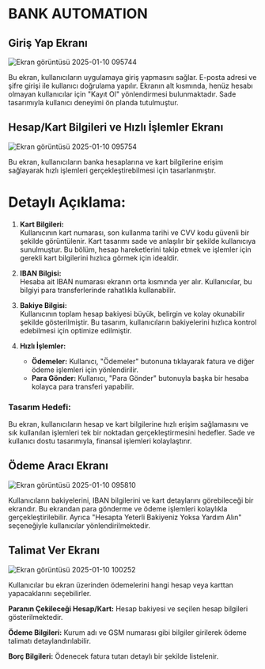 # BANK AUTOMATION



## Giriş Yap Ekranı  

![Ekran görüntüsü 2025-01-10 095744](https://github.com/user-attachments/assets/9458f3aa-186c-4bf5-9b89-f97cdc5ac456)

Bu ekran, kullanıcıların uygulamaya giriş yapmasını sağlar. E-posta adresi ve şifre girişi ile kullanıcı doğrulama yapılır. Ekranın alt kısmında, henüz hesabı olmayan kullanıcılar için "Kayıt Ol" yönlendirmesi bulunmaktadır. Sade tasarımıyla kullanıcı deneyimi ön planda tutulmuştur.


## Hesap/Kart Bilgileri ve Hızlı İşlemler Ekranı  

![Ekran görüntüsü 2025-01-10 095754](https://github.com/user-attachments/assets/1fd3f904-462b-4c7a-9bad-17a73be5f4dd)


Bu ekran, kullanıcıların banka hesaplarına ve kart bilgilerine erişim sağlayarak hızlı işlemleri gerçekleştirebilmesi için tasarlanmıştır.  

# Detaylı Açıklama:
1. **Kart Bilgileri:**  
   Kullanıcının kart numarası, son kullanma tarihi ve CVV kodu güvenli bir şekilde görüntülenir. Kart tasarımı sade ve anlaşılır bir şekilde kullanıcıya sunulmuştur. Bu bölüm, hesap hareketlerini takip etmek ve işlemler için gerekli kart bilgilerini hızlıca görmek için idealdir.  

2. **IBAN Bilgisi:**  
   Hesaba ait IBAN numarası ekranın orta kısmında yer alır. Kullanıcılar, bu bilgiyi para transferlerinde rahatlıkla kullanabilir.  

3. **Bakiye Bilgisi:**  
   Kullanıcının toplam hesap bakiyesi büyük, belirgin ve kolay okunabilir şekilde gösterilmiştir. Bu tasarım, kullanıcıların bakiyelerini hızlıca kontrol edebilmesi için optimize edilmiştir.  

4. **Hızlı İşlemler:**  
   - **Ödemeler:** Kullanıcı, "Ödemeler" butonuna tıklayarak fatura ve diğer ödeme işlemleri için yönlendirilir.  
   - **Para Gönder:** Kullanıcı, "Para Gönder" butonuyla başka bir hesaba kolayca para transferi yapabilir.  

### Tasarım Hedefi:
Bu ekran, kullanıcıların hesap ve kart bilgilerine hızlı erişim sağlamasını ve sık kullanılan işlemleri tek bir noktadan gerçekleştirmesini hedefler. Sade ve kullanıcı dostu tasarımıyla, finansal işlemleri kolaylaştırır.  





## Ödeme Aracı Ekranı


![Ekran görüntüsü 2025-01-10 095810](https://github.com/user-attachments/assets/8d6e94a9-0299-4fc9-8de2-eb0d967e05ee)


Kullanıcıların bakiyelerini, IBAN bilgilerini ve kart detaylarını görebileceği bir ekrandır. Bu ekrandan para gönderme ve ödeme işlemleri kolaylıkla gerçekleştirilebilir. Ayrıca "Hesapta Yeterli Bakiyeniz Yoksa Yardım Alın" seçeneğiyle kullanıcılar yönlendirilmektedir.







## Talimat Ver Ekranı

![Ekran görüntüsü 2025-01-10 100252](https://github.com/user-attachments/assets/12967af3-e9ab-472b-b7f5-1105bd56d40d)




Kullanıcılar bu ekran üzerinden ödemelerini hangi hesap veya karttan yapacaklarını seçebilirler.

**Paranın Çekileceği Hesap/Kart:** Hesap bakiyesi ve seçilen hesap bilgileri gösterilmektedir.

**Ödeme Bilgileri:** Kurum adı ve GSM numarası gibi bilgiler girilerek ödeme talimatı detaylandırılabilir.

**Borç Bilgileri:** Ödenecek fatura tutarı detaylı bir şekilde listelenir.















